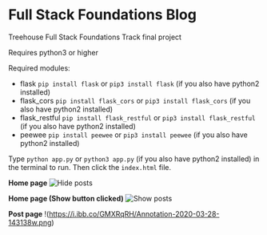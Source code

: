 # Full Stack Foundations Blog
Treehouse Full Stack Foundations Track final project

Requires python3 or higher

Required modules:
* flask `pip install flask` or `pip3 install flask` (if you also have python2 installed)
* flask_cors `pip install flask_cors` or `pip3 install flask_cors` (if you also have python2 installed)
* flask_restful `pip install flask_restful` or `pip3 install flask_restful` (if you also have python2 installed)
* peewee `pip install peewee` or `pip3 install peewee` (if you also have python2 installed)

Type `python app.py` or `python3 app.py` (if you also have python2 installed) in the terminal to run. Then click the `index.html` file.

**Home page**
![Hide posts](https://i.ibb.co/hc5CR4V/Annotation-2020-03-28-143138.png)

**Home page (Show button clicked)**
![Show posts](https://i.ibb.co/HnhmNdv/Annotation-2020-03-28-142431.png)

**Post page**
!(https://i.ibb.co/GMXRqRH/Annotation-2020-03-28-143138w.png)
